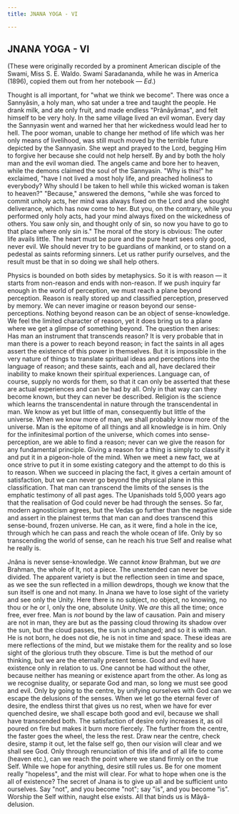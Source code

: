 ```yaml
---
title: JNANA YOGA - VI

---
```





  

## JNANA YOGA - VI

(These were originally recorded by a prominent American disciple of the
Swami, Miss S. E. Waldo. Swami Saradananda, while he was in America
(1896), copied them out from her notebook — *Ed*.)

Thought is all important, for "what we think we become". There was once
a Sannyâsin, a holy man, who sat under a tree and taught the people. He
drank milk, and ate only fruit, and made endless "Prânâyâmas", and felt
himself to be very holy. In the same village lived an evil woman. Every
day the Sannyasin went and warned her that her wickedness would lead her
to hell. The poor woman, unable to change her method of life which was
her only means of livelihood, was still much moved by the terrible
future depicted by the Sannyasin. She wept and prayed to the Lord,
begging Him to forgive her because she could not help herself. By and by
both the holy man and the evil woman died. The angels came and bore her
to heaven, while the demons claimed the soul of the Sannyasin. "Why is
this!" he exclaimed, "have I not lived a most holy life, and preached
holiness to everybody? Why should I be taken to hell while this wicked
woman is taken to heaven?" "Because," answered the demons, "while she
was forced to commit unholy acts, her mind was always fixed on the Lord
and she sought deliverance, which has now come to her. But you, on the
contrary, while you performed only holy acts, had your mind always fixed
on the wickedness of others. You saw only sin, and thought only of sin,
so now you have to go to that place where only sin is." The moral of the
story is obvious: The outer life avails little. The heart must be pure
and the pure heart sees only good, never evil. We should never try to be
guardians of mankind, or to stand on a pedestal as saints reforming
sinners. Let us rather purify ourselves, and the result must be that in
so doing we shall help others.

Physics is bounded on both sides by metaphysics. So it is with reason —
it starts from non-reason and ends with non-reason. If we push inquiry
far enough in the world of perception, we must reach a plane beyond
perception. Reason is really stored up and classified perception,
preserved by memory. We can never imagine or reason beyond our
sense-perceptions. Nothing beyond reason can be an object of
sense-knowledge. We feel the limited character of reason, yet it does
bring us to a plane where we get a glimpse of something beyond. The
question then arises: Has man an instrument that transcends reason? It
is very probable that in man there is a power to reach beyond reason; in
fact the saints in all ages assert the existence of this power in
themselves. But it is impossible in the very nature of things to
translate spiritual ideas and perceptions into the language of reason;
and these saints, each and all, have declared their inability to make
known their spiritual experiences. Language can, of course, supply no
words for them, so that it can only be asserted that these are actual
experiences and can be had by all. Only in that way can they become
known, but they can never be described. Religion is the science which
learns the transcendental in nature through the transcendental in man.
We know as yet but little of man, consequently but little of the
universe. When we know more of man, we shall probably know more of the
universe. Man is the epitome of all things and all knowledge is in him.
Only for the infinitesimal portion of the universe, which comes into
sense-perception, are we able to find a reason; never can we give the
reason for any fundamental principle. Giving a reason for a thing is
simply to classify it and put it in a pigeon-hole of the mind. When we
meet a new fact, we at once strive to put it in some existing category
and the attempt to do this is to reason. When we succeed in placing the
fact, it gives a certain amount of satisfaction, but we can never go
beyond the physical plane in this classification. That man can transcend
the limits of the senses is the emphatic testimony of all past ages. The
Upanishads told 5,000 years ago that the realisation of God could never
be had through the senses. So far, modern agnosticism agrees, but the
Vedas go further than the negative side and assert in the plainest terms
that man can and does transcend this sense-bound, frozen universe. He
can, as it were, find a hole in the ice, through which he can pass and
reach the whole ocean of life. Only by so transcending the world of
sense, can he reach his true Self and realise what he really is.

Jnâna is never sense-knowledge. We cannot *know* Brahman, but we *are*
Brahman, the whole of It, not a piece. The unextended can never be
divided. The apparent variety is but the reflection seen in time and
space, as we see the sun reflected in a million dewdrops, though we know
that the sun itself is one and not many. In Jnana we have to lose sight
of the variety and see only the Unity. Here there is no subject, no
object, no knowing, no thou or he or I, only the one, absolute Unity. We
*are* this all the time; once free, ever free. Man is *not* bound by the
law of causation. Pain and misery are not in man, they are but as the
passing cloud throwing its shadow over the sun, but the cloud passes,
the sun is unchanged; and so it is with man. He is not born, he does not
die, he is not in time and space. These ideas are mere reflections of
the mind, but we mistake them for the reality and so lose sight of the
glorious truth they obscure. Time is but the method of our thinking, but
we are the eternally present tense. Good and evil have existence only in
relation to us. One cannot be had without the other, because neither has
meaning or existence apart from the other. As long as we recognise
duality, or separate God and man, so long we must see good and evil.
Only by going to the centre, by unifying ourselves with God can we
escape the delusions of the senses. When we let go the eternal fever of
desire, the endless thirst that gives us no rest, when we have for ever
quenched desire, we shall escape both good and evil, because we shall
have transcended both. The satisfaction of desire only increases it, as
oil poured on fire but makes it burn more fiercely. The further from the
centre, the faster goes the wheel, the less the rest. Draw near the
centre, check desire, stamp it out, let the false self go, then our
vision will clear and we shall see God. Only through renunciation of
this life and of all life to come (heaven etc.), can we reach the point
where we stand firmly on the true Self. While we hope for anything,
desire still rules us. Be for one moment really "hopeless", and the mist
will clear. For what to hope when one is the all of existence? The
secret of Jnana is to give up all and be sufficient unto ourselves. Say
"not", and you become "not"; say "is", and you become "is". Worship the
Self within, naught else exists. All that binds us is Mâyâ-delusion.


